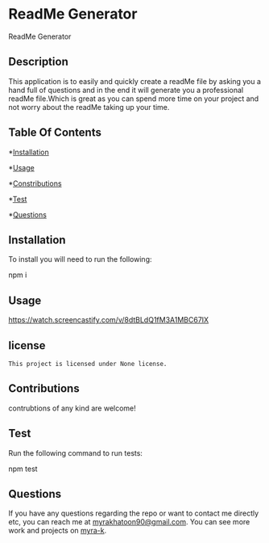 # ReadMe Generator
  
  ReadMe Generator
  

  ## Description

   This application is to easily and quickly create a readMe file by asking you a hand full of questions and in the end it will generate you a professional readMe file.Which is great as you can spend more time on your project and not worry about the readMe taking up your time.

## Table Of Contents

*[Installation](#installation)

*[Usage](#usage)


*[Constributions](#contributions)

*[Test](#test)

*[Questions](#questions)

  ## Installation

  To install you will need to run the following:

  npm i

  ## Usage

   https://watch.screencastify.com/v/8dtBLdQ1fM3A1MBC67IX

  ## license

    This project is licensed under None license.

  ## Contributions 

  contrubtions of any kind are welcome!

  ## Test

  Run the following command to run tests:

  npm test

  ## Questions

  If you have any questions regarding the repo or want to contact me directly etc, 
  you can reach me at myrakhatoon90@gmail.com.
  You can see more work and projects on [myra-k](https://github.com/myra-k/).
  
